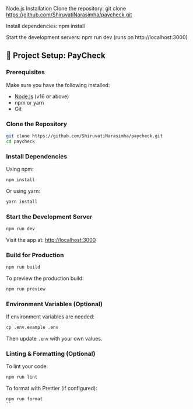 

Node.js
Installation
Clone the repository: git clone https://github.com/ShiruvatiNarasimha/paycheck.git

Install dependencies: npm install

Start the development servers: npm run dev (runs on http://localhost:3000)


## 🚀 Project Setup: PayCheck

### Prerequisites
Make sure you have the following installed:
- [Node.js](https://nodejs.org/) (v16 or above)
- npm or yarn
- Git

### Clone the Repository
```bash
git clone https://github.com/ShiruvatiNarasimha/paycheck.git
cd paycheck
```

### Install Dependencies
Using npm:
```bash
npm install
```

Or using yarn:
```bash
yarn install
```

### Start the Development Server
```bash
npm run dev
```
Visit the app at: [http://localhost:3000](http://localhost:3000)

### Build for Production
```bash
npm run build
```

To preview the production build:
```bash
npm run preview
```

### Environment Variables (Optional)
If environment variables are needed:
```bash
cp .env.example .env
```
Then update `.env` with your own values.

### Linting & Formatting (Optional)
To lint your code:
```bash
npm run lint
```

To format with Prettier (if configured):
```bash
npm run format
``
